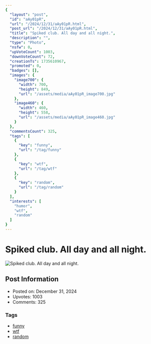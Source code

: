 ```yaml
---
{
  "layout": "post",
  "id": "aAy01pR",
  "url": "/2024/12/31/aAy01pR.html",
  "post_url": "/2024/12/31/aAy01pR.html",
  "title": "Spiked club. All day and all night.",
  "description": "",
  "type": "Photo",
  "nsfw": 0,
  "upVoteCount": 1003,
  "downVoteCount": 72,
  "creationTs": 1735610967,
  "promoted": 0,
  "badges": [],
  "images": {
    "image700": {
      "width": 700,
      "height": 849,
      "url": "/assets/media/aAy01pR_image700.jpg"
    },
    "image460": {
      "width": 460,
      "height": 558,
      "url": "/assets/media/aAy01pR_image460.jpg"
    }
  },
  "commentsCount": 325,
  "tags": [
    {
      "key": "funny",
      "url": "/tag/funny"
    },
    {
      "key": "wtf",
      "url": "/tag/wtf"
    },
    {
      "key": "random",
      "url": "/tag/random"
    }
  ],
  "interests": [
    "humor",
    "wtf",
    "random"
  ]
}
---
```


# Spiked club. All day and all night.

![Spiked club. All day and all night.](/assets/media/aAy01pR_image700.jpg)

## Post Information

- Posted on: December 31, 2024
- Upvotes: 1003
- Comments: 325

### Tags

- [funny](/tag/funny)
- [wtf](/tag/wtf)
- [random](/tag/random)

